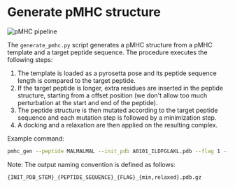 # Generate pMHC structure

![pMHC pipeline](pmhc_gen.png "pMHC pipeline")

The `generate_pmhc.py` script generates a pMHC structure from a pMHC template and a target peptide
sequence. The procedure executes the following steps:

1. The template is loaded as a pyrosetta pose and its peptide sequence length is compared to the
   target peptide.
2. If the target peptide is longer, extra residues are inserted in the peptide structure, starting
   from a offset position (we don't allow too much perturbation at the start and end of the
   peptide).
3. The peptide structure is then mutated according to the target peptide sequence and each mutation
   step is followed by a minimization step.
4. A docking and a relaxation are then applied on the resulting complex.

Example command:

```bash
pmhc_gen --peptide MALMALMAL --init_pdb A0101_ILDFGLAKL.pdb --flag 1 --output_dir out/pmhc
```

Note: The output naming convention is defined as follows:

`{INIT_PDB_STEM}_{PEPTIDE_SEQUENCE}_{FLAG}_{min,relaxed}.pdb.gz`
